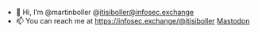 - 👋 Hi, I’m @martinboller @itisiboller@infosec.exchange 
- 📫 You can reach me at https://infosec.exchange/@itisiboller
<a rel="me" href="https://infosec.exchange/@itisiboller">Mastodon</a>

<!---
martinboller/martinboller is a ✨ special ✨ repository because its `README.md` (this file) appears on your GitHub profile.
You can click the Preview link to take a look at your changes.
--->

